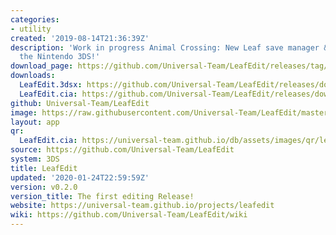 ```yaml
---
categories:
- utility
created: '2019-08-14T21:36:39Z'
description: 'Work in progress Animal Crossing: New Leaf save manager & editor for
  the Nintendo 3DS!'
download_page: https://github.com/Universal-Team/LeafEdit/releases/tag/v0.2.0
downloads:
  LeafEdit.3dsx: https://github.com/Universal-Team/LeafEdit/releases/download/v0.2.0/LeafEdit.3dsx
  LeafEdit.cia: https://github.com/Universal-Team/LeafEdit/releases/download/v0.2.0/LeafEdit.cia
github: Universal-Team/LeafEdit
image: https://raw.githubusercontent.com/Universal-Team/LeafEdit/master/3ds/app/banner.png
layout: app
qr:
  LeafEdit.cia: https://universal-team.github.io/db/assets/images/qr/leafedit.cia.png
source: https://github.com/Universal-Team/LeafEdit
system: 3DS
title: LeafEdit
updated: '2020-01-24T22:59:59Z'
version: v0.2.0
version_title: The first editing Release!
website: https://universal-team.github.io/projects/leafedit
wiki: https://github.com/Universal-Team/LeafEdit/wiki
---
```


